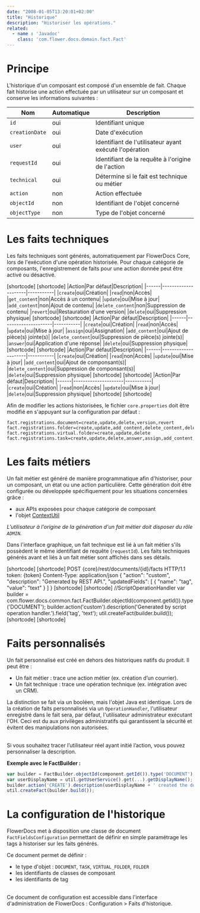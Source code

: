 ```yaml
---
date: "2008-01-05T13:20:01+02:00"
title: "Historique"
description: "Historiser les opérations."
related:
  - name : 'Javadoc'
    class: 'com.flower.docs.domain.fact.Fact'
---
```


# Principe 

L'historique d'un composant est composé d'un ensemble de fait. Chaque fait historise une action effectuée par un utilisateur sur un composant et conserve les informations suivantes : 

|Nom|Automatique|Description|
|------|---------------------|-----------|
|`id`|oui|Identifiant unique|
|`creationDate`|oui|Date d'exécution|
|`user`|oui|Identifiant de l'utilisateur ayant exécuté l'opération|
|`requestId`|oui|Identifiant de la requête à l'origine de l'action|
|`technical`|oui|Détermine si le fait est technique ou métier|
|`action`|non|Action effectuée|
|`objectId`|non|Identifiant de l'objet concerné|
|`objectType`|non|Type de l'objet concerné|

# Les faits techniques

Les faits techniques sont générés, automatiquement par FlowerDocs Core, lors de l'exécution d'une opération historisée. Pour chaque catégorie de composants, l'enregistrement de faits pour une action donnée peut être activé ou désactivé.

[shortcode]
[shortcode]
|Action|Par défaut|Description|
|------|---------------------|-----------|
|`create`|oui|Création|
|`read`|non|Accès|
|`get_content`|non|Accès à un contenu|
|`update`|oui|Mise à jour|
|`add_content`|non|Ajout de contenu|
|`delete_content`|non|Suppression de contenu|
|`revert`|oui|Restauration d'une version|
|`delete`|oui|Suppression physique|
[shortcode]
[shortcode]
|Action|Par défaut|Description|
|------|---------------------|-----------|
|`create`|oui|Création|
|`read`|non|Accès|
|`update`|oui|Mise à jour|
|`assign`|oui|Assignation|
|`add_content`|oui|Ajout de pièce(s) jointe(s)|
|`delete_content`|oui|Suppression de pièce(s) jointe(s)|
|`answer`|oui|Application d'une réponse|
|`delete`|oui|Suppression physique|
[shortcode]
[shortcode]
|Action|Par défaut|Description|
|------|---------------------|-----------|
|`create`|oui|Création|
|`read`|non|Accès|
|`update`|oui|Mise à jour|
|`add_content`|oui|Ajout de componsant(s)|
|`delete_content`|oui|Suppression de componsant(s)|
|`delete`|oui|Suppression physique|
[shortcode]
[shortcode]
|Action|Par défaut|Description|
|------|---------------------|-----------|
|`create`|oui|Création|
|`read`|non|Accès|
|`update`|oui|Mise à jour|
|`delete`|oui|Suppression physique|
[shortcode]
[shortcode]


Afin de modifier les actions historisées, le fichier `core.properties` doit être modifié en s'appuyant sur la configuration par défaut : 

```properties
fact.registrations.document=create,update,delete,version,revert
fact.registrations.folder=create,update,add_content,delete_content,delete
fact.registrations.virtual.folder=create,update,delete
fact.registrations.task=create,update,delete,answer,assign,add_content,delete_content
```

# Les faits métiers

Un fait métier est généré de manière programmatique afin d'historiser, pour un composant, un état ou une action particulière.
Cette génération doit être configurée ou développée spécifiquement pour les situations concernées grâce : 

* aux APIs exposées pour chaque catégorie de composant
* l'objet [ContextUtil](broken-link.md)

*L'utilisateur à l'origine de la génération d'un fait métier doit disposer du rôle `ADMIN`.*

Dans l'interface graphique, un fait technique est lié à un fait métier s'ils possèdent le même identifiant de requête (`requestId`).
Les faits techniques générés avant et liés à un fait métier sont affichés dans ses détails.




[shortcode]
[shortcode]
POST {core}/rest/documents/{id}/facts HTTP/1.1
token: {token}
Content-Type: application/json
{
    "action": "custom",
    "description": "Generated by REST API.",
    "updatedFields": [
        {
            "name": "tag",
            "value": "text"
        }
    ]
}
[shortcode]
[shortcode]
//ScriptOperationHandler
var builder = com.flower.docs.common.fact.FactBuilder.objectId(component.getId()).type('DOCUMENT');
builder.action('custom').description('Generated by script operation handler.').field('tag', 'text');
util.createFact(builder.build());
[shortcode]
[shortcode]

# Faits personnalisés  

Un fait personnalisé est créé en dehors des historiques natifs du produit. Il peut être :  

* Un fait métier : trace une action métier (ex. création d’un courrier).  
* Un fait technique : trace une opération technique (ex. intégration avec un CRM).  
  
La distinction se fait via un booléen, mais l'objet Java est identique. Lors de la création de faits personnalisés via un `OperationHandler`, l'utilisateur enregistré dans le fait sera, par défaut, l'utilisateur administrateur exécutant l'OH. Ceci est du aux privilèges administratifs qui garantissent la sécurité et évitent des manipulations non autorisées. 

<br/>
Si vous souhaitez tracer l’utilisateur réel ayant initié l’action, vous pouvez personnaliser la description.

**Exemple avec le FactBuilder :**

```javascript
var builder = FactBuilder.objectId(component.getId()).type('DOCUMENT');
var userDisplayName = util.getUserService().get(...).getDisplayName();
builder.action('CREATE').description(userDisplayName + ' created the document.');
util.createFact(builder.build());
```

# La configuration de l'historique

FlowerDocs met à disposition une classe de document `FactFieldsConfiguration` permettant de définir en simple paramétrage les tags à historiser sur les faits générés.

Ce document permet de définir :

* le type d'objet : `DOCUMENT`, `TASK`, `VIRTUAL_FOLDER`, `FOLDER`
* les identifiants de classes de composant
* les identifiants de tag

<br/>
Ce document de configuration est accessible dans l'interface d'administration de FlowerDocs : Configuration > Faits d'historique.
